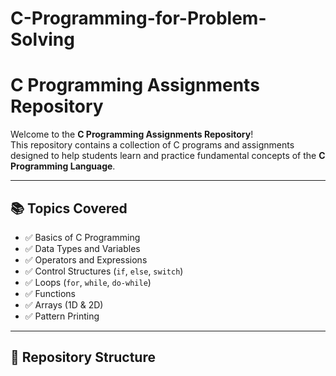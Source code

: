 # C-Programming-for-Problem-Solving
# C Programming Assignments Repository

Welcome to the **C Programming Assignments Repository**!  
This repository contains a collection of C programs and assignments designed to help students learn and practice fundamental concepts of the **C Programming Language**.

---

## 📚 Topics Covered

- ✅ Basics of C Programming
- ✅ Data Types and Variables
- ✅ Operators and Expressions
- ✅ Control Structures (`if`, `else`, `switch`)
- ✅ Loops (`for`, `while`, `do-while`)
- ✅ Functions
- ✅ Arrays (1D & 2D)
- ✅ Pattern Printing

---

## 📂 Repository Structure

